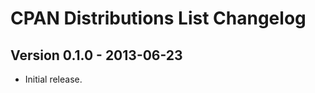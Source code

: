 CPAN Distributions List Changelog
=================================

Version 0.1.0 - 2013-06-23
--------------------------

 * Initial release.

